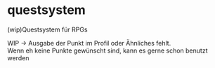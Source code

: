 # questsystem
(wip)Questsystem für RPGs


WIP -> Ausgabe der Punkt im Profil oder Ähnliches fehlt.   
Wenn eh keine Punkte gewünscht sind, kann es gerne schon benutzt werden  
